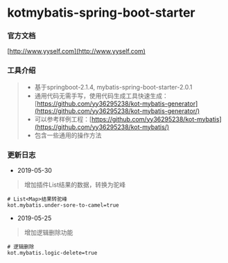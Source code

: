 # kotmybatis-spring-boot-starter

### 官方文档  
[http://www.yyself.com](http://www.yyself.com)

### 工具介绍  
> - 基于springboot-2.1.4, mybatis-spring-boot-starter-2.0.1   
> - 通用代码无需手写，使用代码生成工具快速生成：[https://github.com/yy36295238/kot-mybatis-generator](https://github.com/yy36295238/kot-mybatis-generator/)  
> - 可以参考样例工程：[https://github.com/yy36295238/kot-mybatis](https://github.com/yy36295238/kot-mybatis/)
> - 包含一些通用的操作方法

### 更新日志
- 2019-05-30
> 增加插件List<Map>结果的数据，转换为驼峰  

```properties
# List<Map>结果转驼峰
kot.mybatis.under-sore-to-camel=true
```

- 2019-05-25
> 增加逻辑删除功能

```properties
# 逻辑删除
kot.mybatis.logic-delete=true
```
